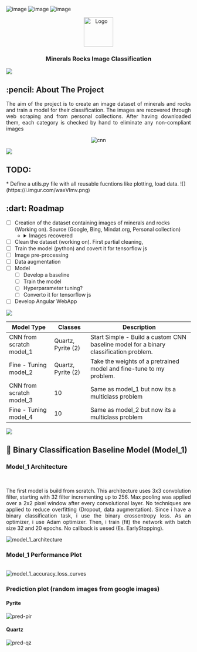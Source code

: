 
<!-- PROJECT SHIELDS -->
![image](https://img.shields.io/badge/Angular-DD0031?style=for-the-badge&logo=angular&logoColor=white)
![image](https://img.shields.io/badge/Python-FFD43B?style=for-the-badge&logo=python&logoColor=blue)
![image](https://img.shields.io/badge/Keras-D00000?style=for-the-badge&logo=Keras&logoColor=white)


<div align="center">
  <a href="https://github.com/othneildrew/Best-README-Template">
    <img src="https://i.ibb.co/V2XG0Kt/logo.png" alt="Logo" width="80" height="80">
  </a>
  <h3 align="center">Minerals Rocks Image Classification</h3>
</div>


![](https://i.imgur.com/waxVImv.png)

<!-- ABOUT THE PROJECT -->
<h2 id="about-the-project"> :pencil: About The Project</h2>

<p align="justify"> The aim of the project is to create an image dataset of minerals and rocks and train a model for their classification.
    The images are recovered through web scraping and from personal collections. After having downloaded them, each category is checked by hand to eliminate any non-compliant images
    <br>
  <div align="center">
    <img src="https://i.ibb.co/GtHY2wk/cnn.png" alt="cnn" border="0"></a>
  </div>
</p>

![](https://i.imgur.com/waxVImv.png)
<!-- TODO -->
<h2 id="roadmap"> TODO:</h2>
  * Define a utils.py file with all reusable fucntions like plotting, load data.
![](https://i.imgur.com/waxVImv.png)

<!-- ROADMAP -->
<h2 id="roadmap"> :dart: Roadmap</h2>

- [ ] Creation of the dataset containing images of minerals and rocks (Working on). Source (Google, Bing, Mindat.org, Personal collection)
    - <details>
        <summary>Images recovered</summary>

        * olivine
        * pyrite
        * opal
        * quartz
        * biotite
        * muscovite
        * calcite
        * gypsum
        * fluorite
        * malachite
        * amazonite
        * tourmaline
        * azurite
        * bismuth
        * rhodochrosite
        * uvarovite
        * realgar
        * rutile
        * cuprite
        * manganit
        * chalcedony
        * corundum
        * celestite
        * smoky quartz
        * tiger eye stone
        * scolecite
        * crocoite
        * carnelia
      </details>
- [ ] Clean the dataset (working on). First partial cleaning,
- [ ] Train the model (python) and covert it for tensorflow js
- [ ] Image pre-processing 
- [ ] Data augmentation
- [ ] Model
    - [ ] Develop a baseline
    - [ ] Train the model
    - [ ] Hyperparameter tuning?
    - [ ] Converto it for tensorflow js
 - [ ] Develop Angular WebApp

![](https://i.imgur.com/waxVImv.png)

| Model Type                | Classes            | Description                                                                           |
|---------------------------|--------------------|---------------------------------------------------------------------------------------|
| CNN from scratch  model_1 | Quartz, Pyrite (2) | Start Simple - Build a custom CNN baseline model for a binary classification problem. |
| Fine - Tuning  model_2    | Quartz, Pyrite (2) | Take the weights of a pretrained model and fine-tune to my problem.                   |
| CNN from scratch  model_3 | 10                 | Same as model_1 but now its a multiclass problem                                      |
| Fine - Tuning  model_4    | 10                 | Same as model_2 but now its a multiclass problem                                      |

![](https://i.imgur.com/waxVImv.png)

<!-- Training on small dataset - Starting with a binary classification problem - Quartz Pyrite -->
<h2 id="trainingsmall"> 📁 Binary Classification Baseline Model (Model_1)</h2>
<h3 align="justify"> Model_1 Architecture</h3>
<br>
<p align="justify"> The first model is build from scratch.
This architecture uses 3x3 convolution filter, starting with 32 filter incrementing up to 256. Max pooling was applied over a 2x2 pixel window after every convolutional layer. No techniques are applied to reduce overfitting (Dropout, data augmentation).
Since i have a binary classification task, i use the binary crossentropy loss. As an optimizer, i use Adam optimizer. Then, i train (fit) the network with batch size 32 and 20 epochs.
No callback is uesed (Es. EarlyStopping).
</p> 
<img src="https://i.ibb.co/fGZ1X0v/model.png" alt="model_1_architecture" border="0"></a>
<br>
<h3 align="justify"> Model_1 Performance Plot</h3>
<br>
<img src="https://i.ibb.co/rHsLDGP/accuracy.png" alt="model_1_accuracy_loss_curves" border="0"></a>
<br>
<h3 align="justify"> Prediction plot (random images from google images)</h3>
<h4>Pyrite</h4>
<img src="https://i.ibb.co/cL7v2vS/pred-pir.png" alt="pred-pir" border="0"></a>
<br>
<h4>Quartz</h4>
<img src="https://i.ibb.co/SJqMHVN/pred-qz.png" alt="pred-qz" border="0"></a>
